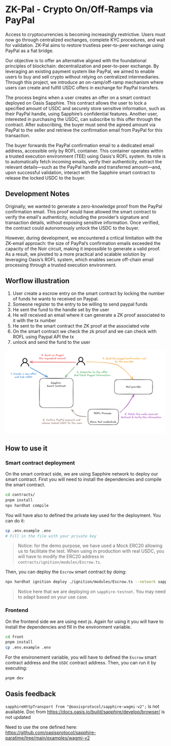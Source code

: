 # ZK-Pal - Crypto On/Off-Ramps via PayPal

Access to cryptocurrencies is becoming increasingly restrictive. Users must now go through centralized exchanges, complete KYC procedures, and wait for validation. ZK-Pal aims to restore trustless peer-to-peer exchange using PayPal as a fiat bridge.

Our objective is to offer an alternative aligned with the foundational principles of blockchain: decentralization and peer-to-peer exchange. By leveraging an existing payment system like PayPal, we aimed to enable users to buy and sell crypto without relying on centralized intermediaries. Through this project, we introduce an on-ramp/off-ramp mechanism where users can create and fulfill USDC offers in exchange for PayPal transfers.

The process begins when a user creates an offer on a smart contract deployed on Oasis Sapphire. This contract allows the user to lock a specified amount of USDC and securely store sensitive information, such as their PayPal handle, using Sapphire’s confidential features. Another user, interested in purchasing the USDC, can subscribe to this offer through the contract. After subscribing, the buyer must send the agreed amount via PayPal to the seller and retrieve the confirmation email from PayPal for this transaction.

The buyer forwards the PayPal confirmation email to a dedicated email address, accessible only by ROFL container. This container operates within a trusted execution environment (TEE) using Oasis's ROFL system. Its role is to automatically fetch incoming emails, verify their authenticity, extract the relevant details—such as the PayPal handle and transferred amount—and, upon successful validation, interact with the Sapphire smart contract to release the locked USDC to the buyer.


## Development Notes

Originally, we wanted to generate a zero-knowledge proof from the PayPal confirmation email. This proof would have allowed the smart contract to verify the email's authenticity, including the provider’s signature and transaction details, without exposing sensitive information. Once verified, the contract could autonomously unlock the USDC to the buyer.

However, during development, we encountered a critical limitation with the ZK-email approach: the size of PayPal’s confirmation emails exceeded the capacity of the Noir circuit, making it impossible to generate a valid proof. As a result, we pivoted to a more practical and scalable solution by leveraging Oasis’s ROFL system, which enables secure off-chain email processing through a trusted execution environment.




## Worflow illustration

1. User create a escrow entry on the smart contract by locking the number of funds he wants to received on Paypal.
2. Someone register to the entry to be willing to send paypal funds
3. He sent the fund to the handle set by the user
4. He will received an email where it can generate a ZK proof associated to it with the tx number
5. He sent to the smart contract the ZK proof at the associated vote
6. On the smart contract we check the zk proof and we can check with ROFL using Paypal API the tx
7. unlock and send the fund to the user


![User Workflow](./workflow.png)


## How to use it

### Smart contract deployment

On the smart contract side, we are using Sapphire network to deploy our smart contract. First you will need to install the dependencies and compile the smart contract.

```bash
cd contracts/
pnpm install
npx hardhat compile
```

You will have also to defined the private key used for the deployment. You can do it:

```bash
cp .env.example .env
# Fill in the file with your private key
```

> Notice: for the demo purpose, we have used a Mock ERC20 allowing us to facilitate the test. When using in production with real USDC, you will have to modify the ERC20 address in `contracts/ignition/modules/Escrow.ts`.

Then, you can deploy the `Escrow` smart contract by doing:


```bash
npx hardhat ignition deploy ./ignition/modules/Escrow.ts --network sapphire-testnet
```

> Notice here that we are deploying on `sapphire-testnet`. You may need to adapt based on your use case.


### Frontend

On the frontend side we are using next js. Again for using it you will have to install the dependencies and fill in the environment variable.

```bash
cd front
pnpm install
cp .env.example .env
```

For the environement variable, you will have to defined the `Escrow` smart contract address and the `USDC` contract address. Then, you can run it by executing:

```bash
pnpm dev
```

## Oasis feedback

`sapphireHttpTransport from "@oasisprotocol/sapphire-wagmi-v2";` is not available.
Doc from https://docs.oasis.io/build/sapphire/develop/browser/
is not updated

Need to use the one defined here:
https://github.com/oasisprotocol/sapphire-paratime/tree/main/examples/wagmi-v2
